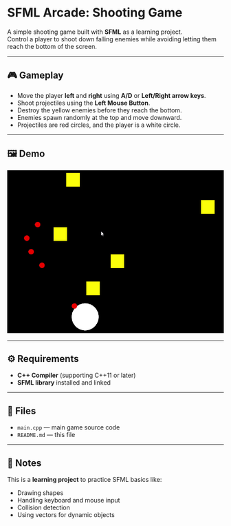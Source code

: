 # SFML Arcade: Shooting Game

A simple shooting game built with **SFML** as a learning project.  
Control a player to shoot down falling enemies while avoiding letting them reach the bottom of the screen.

---

## 🎮 Gameplay

- Move the player **left** and **right** using **A/D** or **Left/Right arrow keys**.
- Shoot projectiles using the **Left Mouse Button**.
- Destroy the yellow enemies before they reach the bottom.
- Enemies spawn randomly at the top and move downward.
- Projectiles are red circles, and the player is a white circle.

---

## 🖼️ Demo

![Game Demo](SFMLDemo.gif)


---

## ⚙️ Requirements

- **C++ Compiler** (supporting C++11 or later)
- **SFML library** installed and linked

---

## 📝 Files

- `main.cpp` — main game source code
- `README.md` — this file

---

## 📌 Notes

This is a **learning project** to practice SFML basics like:

- Drawing shapes
- Handling keyboard and mouse input
- Collision detection
- Using vectors for dynamic objects

